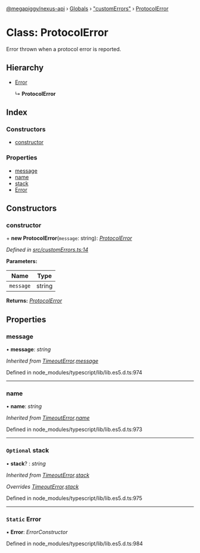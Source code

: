 [@megapiggy/nexus-api](../README.md) › [Globals](../globals.md) › ["customErrors"](../modules/_customerrors_.md) › [ProtocolError](_customerrors_.protocolerror.md)

# Class: ProtocolError

Error thrown when a protocol error is reported.

## Hierarchy

* [Error](_customerrors_.timeouterror.md#static-error)

  ↳ **ProtocolError**

## Index

### Constructors

* [constructor](_customerrors_.protocolerror.md#constructor)

### Properties

* [message](_customerrors_.protocolerror.md#message)
* [name](_customerrors_.protocolerror.md#name)
* [stack](_customerrors_.protocolerror.md#optional-stack)
* [Error](_customerrors_.protocolerror.md#static-error)

## Constructors

###  constructor

\+ **new ProtocolError**(`message`: string): *[ProtocolError](_customerrors_.protocolerror.md)*

*Defined in [src/customErrors.ts:14](https://github.com/Nexus-Mods/node-nexus-api/blob/master/src/customErrors.ts#L14)*

**Parameters:**

Name | Type |
------ | ------ |
`message` | string |

**Returns:** *[ProtocolError](_customerrors_.protocolerror.md)*

## Properties

###  message

• **message**: *string*

*Inherited from [TimeoutError](_customerrors_.timeouterror.md).[message](_customerrors_.timeouterror.md#message)*

Defined in node_modules/typescript/lib/lib.es5.d.ts:974

___

###  name

• **name**: *string*

*Inherited from [TimeoutError](_customerrors_.timeouterror.md).[name](_customerrors_.timeouterror.md#name)*

Defined in node_modules/typescript/lib/lib.es5.d.ts:973

___

### `Optional` stack

• **stack**? : *string*

*Inherited from [TimeoutError](_customerrors_.timeouterror.md).[stack](_customerrors_.timeouterror.md#optional-stack)*

*Overrides [TimeoutError](_customerrors_.timeouterror.md).[stack](_customerrors_.timeouterror.md#optional-stack)*

Defined in node_modules/typescript/lib/lib.es5.d.ts:975

___

### `Static` Error

▪ **Error**: *ErrorConstructor*

Defined in node_modules/typescript/lib/lib.es5.d.ts:984
